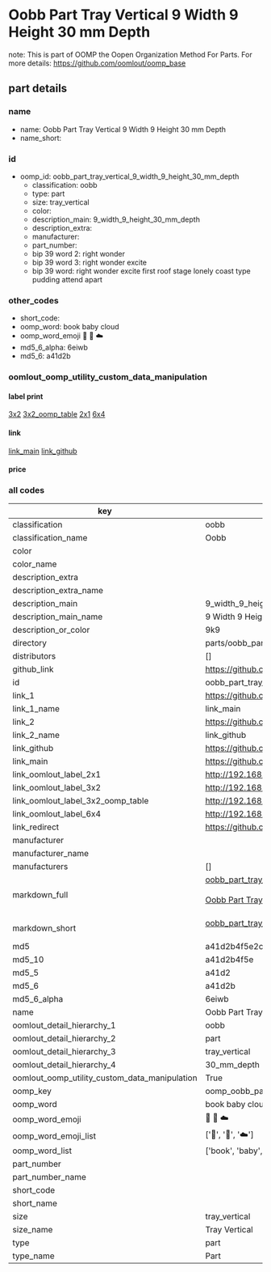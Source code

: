# Oobb Part Tray Vertical 9 Width 9 Height 30 mm Depth  

note: This is part of OOMP the Oopen Organization Method For Parts. For more details: https://github.com/oomlout/oomp_base

##  part details
  







### name
* name: Oobb Part Tray Vertical 9 Width 9 Height 30 mm Depth
* name_short: 
### id
* oomp_id: oobb_part_tray_vertical_9_width_9_height_30_mm_depth
  * classification: oobb
  * type: part
  * size: tray_vertical
  * color: 
  * description_main: 9_width_9_height_30_mm_depth
  * description_extra: 
  * manufacturer: 
  * part_number: 
  * bip 39 word 2: right wonder
  * bip 39 word 3: right wonder excite
  * bip 39 word: right wonder excite first roof stage lonely coast type pudding attend apart

### other_codes
* short_code: 
* oomp_word: book baby cloud
* oomp_word_emoji :book: :baby: :cloud:
* md5_6_alpha: 6eiwb
* md5_6: a41d2b






### oomlout_oomp_utility_custom_data_manipulation
#### label print
[3x2](http://192.168.1.245:1112/?label=oomp%206eiwb)
[3x2_oomp_table](http://192.168.1.108:1112/?label=oomp%206eiwb)
[2x1](http://192.168.1.242:1112/?label=oomp%206eiwb)
[6x4](http://192.168.1.55:1112/?label=oomp%206eiwb)    

#### link

[link_main](https://github.com/oomlout/oomlout_oomp_version_1_messy/tree/main/parts/oobb_part_tray_vertical_9_width_9_height_30_mm_depth) [link_github](https://github.com/oomlout/oomlout_oomp_version_1_messy/tree/main/parts/oobb_part_tray_vertical_9_width_9_height_30_mm_depth)                             

#### price







### all codes 
| key | value |  
| --- | --- |  
| classification | oobb |  
| classification_name | Oobb |  
| color |  |  
| color_name |  |  
| description_extra |  |  
| description_extra_name |  |  
| description_main | 9_width_9_height_30_mm_depth |  
| description_main_name | 9 Width 9 Height 30 mm Depth |  
| description_or_color | 9k9 |  
| directory | parts/oobb_part_tray_vertical_9_width_9_height_30_mm_depth |  
| distributors | [] |  
| github_link | https://github.com/oomlout/oomlout_oomp_part_src/tree/main/parts/oobb_part_tray_vertical_9_width_9_height_30_mm_depth |  
| id | oobb_part_tray_vertical_9_width_9_height_30_mm_depth |  
| link_1 | https://github.com/oomlout/oomlout_oomp_version_1_messy/tree/main/parts/oobb_part_tray_vertical_9_width_9_height_30_mm_depth |  
| link_1_name | link_main |  
| link_2 | https://github.com/oomlout/oomlout_oomp_version_1_messy/tree/main/parts/oobb_part_tray_vertical_9_width_9_height_30_mm_depth |  
| link_2_name | link_github |  
| link_github | https://github.com/oomlout/oomlout_oomp_version_1_messy/tree/main/parts/oobb_part_tray_vertical_9_width_9_height_30_mm_depth |  
| link_main | https://github.com/oomlout/oomlout_oomp_version_1_messy/tree/main/parts/oobb_part_tray_vertical_9_width_9_height_30_mm_depth |  
| link_oomlout_label_2x1 | http://192.168.1.242:1112/?label=oomp%206eiwb |  
| link_oomlout_label_3x2 | http://192.168.1.245:1112/?label=oomp%206eiwb |  
| link_oomlout_label_3x2_oomp_table | http://192.168.1.108:1112/?label=oomp%206eiwb |  
| link_oomlout_label_6x4 | http://192.168.1.55:1112/?label=oomp%206eiwb |  
| link_redirect | https://github.com/oomlout/oomlout_oomp_version_1_messy/tree/main/parts/oobb_part_tray_vertical_9_width_9_height_30_mm_depth |  
| manufacturer |  |  
| manufacturer_name |  |  
| manufacturers | [] |  
| markdown_full | [oobb_part_tray_vertical_9_width_9_height_30_mm_depth](none)<br>[](none)<br>[Oobb Part Tray Vertical 9 Width 9 Height 30 Mm Depth](none)<br><br> |  
| markdown_short | [oobb_part_tray_vertical_9_width_9_height_30_mm_depth](none)<br><br> |  
| md5 | a41d2b4f5e2cd07750ddd5769dbf45ce |  
| md5_10 | a41d2b4f5e |  
| md5_5 | a41d2 |  
| md5_6 | a41d2b |  
| md5_6_alpha | 6eiwb |  
| name | Oobb Part Tray Vertical 9 Width 9 Height 30 mm Depth |  
| oomlout_detail_hierarchy_1 | oobb |  
| oomlout_detail_hierarchy_2 | part |  
| oomlout_detail_hierarchy_3 | tray_vertical |  
| oomlout_detail_hierarchy_4 | 30_mm_depth |  
| oomlout_oomp_utility_custom_data_manipulation | True |  
| oomp_key | oomp_oobb_part_tray_vertical_9_width_9_height_30_mm_depth |  
| oomp_word | book baby cloud |  
| oomp_word_emoji | :book: :baby: :cloud: |  
| oomp_word_emoji_list | [':book:', ':baby:', ':cloud:'] |  
| oomp_word_list | ['book', 'baby', 'cloud'] |  
| part_number |  |  
| part_number_name |  |  
| short_code |  |  
| short_name |  |  
| size | tray_vertical |  
| size_name | Tray Vertical |  
| type | part |  
| type_name | Part |  
